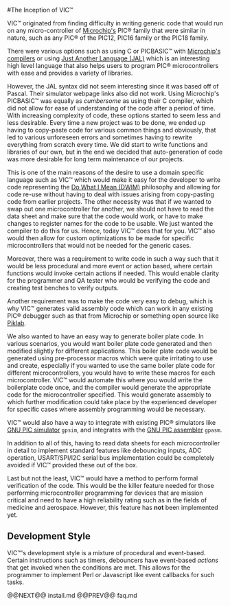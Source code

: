 #The Inception of VIC&trade;

VIC&trade; originated from finding difficulty in writing generic code that
would run on any micro-controller of [Microchip's](http://www.microchip.com) 
PIC&reg; family that were similar in nature,
such as any PIC&reg; of the PIC12, PIC16 family or the PIC18 family.

There were various options such as using C or PICBASIC&trade; with [Microchip's compilers](http://www.microchip.com/compilers/) or
using [Just Another Language (JAL)](http://justanotherlanguage.org/) which is an interesting high level language
that also helps users to program PIC&reg; microcontrollers with ease and
provides a variety of libraries.

However, the JAL syntax did not seem interesting since it was based off of
Pascal. Their simulator webpage links also did not work. Using Microchip's PICBASIC&trade;
was equally as _cumbersome_ as using their C compiler, which did not allow for
ease of understanding of the code after a period of time. With increasing
complexity of code, these options started to seem less and less desirable.
Every time a new project was to be done, we ended up having to copy-paste code
for various common things and obviously, that led to various unforeseen errors
and sometimes having to rewrite everything from scratch every time. We did start
to write functions and libraries of our own, but in the end we decided that
auto-generation of code was more desirable for long term maintenance of our
projects.

This is one of the main reasons of the desire to use a domain
specific language such as VIC&trade; which would make it easy for the developer to
write code representing the [Do What I Mean
(DWIM)](https://en.wikipedia.org/wiki/DWIM) philosophy and allowing for
code re-use without having to deal with issues arising from copy-pasting code
from earlier projects. The other necessity was that if we wanted to swap out one
microcontroller for another, we should not have to read the data sheet and make
sure that the code would work, or have to make changes to register names for the
code to be usable. We just wanted the compiler to do this for us. Hence, today
VIC&trade; does that for you. VIC&trade; also would then allow for custom optimizations
to be made for specific microcontrollers that would not be needed for the generic cases.

Moreover, there was a requirement to write code in such a way such that it would
be less procedural and more event or action based, where certain functions would invoke
certain actions if needed. This would enable clarity for the programmer and QA
tester who would be verifying the code and creating test benches to verify
outputs.

Another requirement was to make the code very easy to debug, which is why
VIC&trade; generates valid assembly code which can work in any existing PIC&reg; debugger such
as that from Microchip or something open source like
[Piklab](http://piklab.sourceforge.net/).

We also wanted to have an easy way to generate boiler plate code. In various
scenarios, you would want boiler plate code generated and then modified slightly
for different applications. This boiler plate code would be generated using
pre-processor macros which were quite irritating to use and create, especially
if you wanted to use the same boiler plate code for different microcontrollers,
you would have to write these macros for each microcontroller. VIC&trade; would
automate this where you would write the boilerplate code once, and the compiler
would generate the appropriate code for the microcontroller specified. This
would generate assembly to which further modification could take place by the
experienced developer for specific cases where assembly programming would be
necessary.

VIC&trade; would also have a way to integrate with existing PIC&reg; simulators
like [GNU PIC simulator](http://gpsim.sourceforge.net/gpsim.html) `gpsim`, and integrates with the
[GNU PIC assembler](http://gputils.sourceforge.net/) `gpasm`.

In addition to all of this, having to read data sheets for each microcontroller
in detail to implement standard features like debouncing inputs, ADC operation,
USART/SPI/I2C serial bus implementation could be completely avoided if
VIC&trade; provided these out of the box.

Last but not the least, VIC&trade; would have a method to perform formal verification
of the code. This would be the killer feature needed for those performing
microcontroller programming for devices that are mission critical and need to
have a high reliability rating such as in the fields of medicine and aerospace.
However, this feature has **not** been implemented yet.

## Development Style

VIC&trade;'s development style is a mixture of procedural and event-based. Certain
instructions such as timers, debouncers have event-based _actions_ that get
invoked when the conditions are met. This allows for the programmer to implement
Perl or Javascript like event callbacks for such tasks.

@@NEXT@@ install.md @@PREV@@ faq.md
